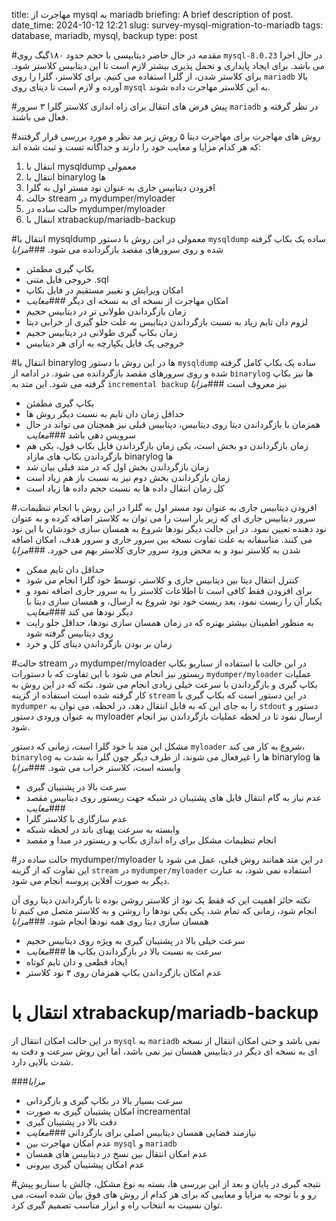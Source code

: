title: مهاجرت از mysql به mariadb
briefing: A brief description of post.
date_time: 2024-10-12 12:21
slug: survey-mysql-migration-to-mariadb
tags: database, mariadb, mysql, backup
type: post

#مقدمه
در حال حاضر دیتابیسی با حجم حدود ۱۸۰گیگ روی `mysql-8.0.23` در حال اجرا می باشد. برای ایجاد پایداری 
و تحمل پذیری بیشتر لازم است تا این دیتابیس کلاستر شود. برای کلاستر شدن، از گلرا استفاده می کنیم.
برای کلاستر، گلرا را روی `mariadb` بالا آورده و لازم است تا دیتای روی `mysql` به این کلاستر مهاجرت داده 
شوند.

#پیش فرض های انتقال
برای راه اندازی کلاستر گلرا ۳ سرور `mariadb` در نظر گرفته و فعال می باشند.

#روش های مهاجرت
برای مهاجرت دیتا ۵ روش زیر مد نظر و مورد بررسی قرار گرفتند که هر کدام مزایا و معایب خود را دارند 
و جداگانه تست و ثبت شده اند:

 1. انتقال با mysqldump معمولی
 2. انتقال با binarylog ها
 3. افزودن دیتابیس جاری به عنوان نود مستر اول به گلرا
 4. حالت  stream در mydumper/myloader
 5. حالت ساده در  mydumper/myloader
 6. انتقال با xtrabackup/mariadb-backup 

#انتقال با mysqldump معمولی
در این روش با دستور `mysqldump` ساده یک بکاپ گرفته شده و روی سرورهای مقصد بازگردانده می شود.
###*مزایا*
 * بکاپ گیری مطمئن
 * خروجی فایل متنی .sql
 * امکان ویرایش و تغییر مستقیم در فایل بکاپ
 * امکان مهاجرت از نسخه ای به نسخه ای دیگر
###*معایب*
 * زمان بازگرداندن طولانی تر در دیتابیس حجیم
 * لزوم دان تایم زیاد به نسبت بازگرداندن دیتابیس به علت جلو گیری از خرابی دیتا
* زمان بکاپ گیری طولانی در دیتابیس حجیم
 * خروجی یک فایل یکپارچه به ازای هر دیتابیس

#انتقال با binarylog ها
در این روش با دستور `mysqldump` ساده یک بکاپ کامل گرفته شده و روی سرورهای مقصد بازگردانده می شود. 
در ادامه از `binarylog` ها نیز بکاپ گرفته می شود. این متد به `incremental backup` نیز معروف است
###*مزایا*
 * بکاپ گیری مطمئن
 * حداقل زمان دان تایم به نسبت دیگر روش ها
 * همزمان با بازگرداندن دیتا روی دیتابیس، دیتابیس قبلی نیز همچنان می تواند در حال سرویس دهی باشد
###*معایب*
 * زمان بازگرداندن دو بخش است، یکی زمان بازگرداندن فایل بکاپ فول، یکی هم بازگرداندن بکاپ های مازاد binarylog ها
 * زمان بازگرداندن بخش اول که در متد قبلی بیان شد
 * زمان بازگرداندن بخش دوم نیز به نسبت باز هم زیاد است
 * کل زمان انتقال داده ها به نسبت حجم داده ها زیاد است

#افزودن دیتابیس جاری به عنوان نود مستر اول به گلرا
در این روش با انجام تنظیمات، سرور دیتابیس جاری ای که زیر بار است را می توان به کلاستر اضافه کرده و 
 به عنوان نود دهنده تعیین نمود. در این حالت دیگر نودها شروع به همسان سازی خودشان با این نود می کنند.
متاسفانه به علت تفاوت نسخه بین سرور جاری و سرور هدف، امکان اضافه شدن به کلاستر نبود و به محض ورود 
 سرور جاری کلاستر بهم می خورد.
###*مزایا*
 * حداقل دان تایم ممکن
 * کنترل انتقال دیتا بین دیتابیس جاری و کلاستر، توسط خود گلرا انجام می شود
 * برای افزودن فقط کافی است تا اطلاعات کلاستر را به سرور جاری اضافه نمود و یکبار آن را ریست نمود، 
بعد ریست خود نود شروع به ارسال، و همسان سازی دیتا با دیگر نودها می کند
###*معایب*
 * به منظور اطمینان بیشتر بهتره که در زمان همسان سازی نودها، حداقل جلو رایت روی دیتابیس گرفته شود
 * زمان بر بودن بازگرداندن دیتای کل و خرد

#حالت  stream در mydumper/myloader
در این حالت با استفاده از سناریو بکاپ ریستور نیز انجام می شود با این تفاوت که با دستورات
`mydumper/myloader`
عملیات بکاپ گیری و بازگرداندن با سرعت خیلی زیادی انجام می شود. نکته که در این روش به کار گرفته 
شده است استفاده از گزینه
`stream`
در این دستور است که بکاپ گیری با 
`mydumper`
را به جای این که به فایل انتقال دهد، در لحظه، می توان به 
`stdout`
دستور و به عنوان ورودی دستور myloader ارسال نمود تا در لحظه عملیات بازگرداندن نیز انجام شود.

مشکل این متد با خود گلرا است، زمانی که دستور `myloader` شروع به کار می کند، `binarylog` ها 
را غیرفعال می شوند، از طرف دیگر چون گلرا به شدت به binarylog ها وابسته است، کلاستر خراب می شود.
###*مزایا*
 * سرعت بالا در پشتیبان گیری
 * عدم نیاز به گام انتقال فایل های پشتیبان در شبکه جهت ریستور روی دیتابیس مقصد
###*معایب*
 * عدم سازگاری با کلاستر گلرا
 * وابسته به سرعت پهنای باند در لحظه شبکه
 * انجام تنظیمات مشکل برای راه اندازی بکاپ و ریستور در مبدا و مقصد

#حالت ساده در  mydumper/myloader
در این متد همانند روش قبلی، عمل می شود با این تفاوت که از گزینه `stream` در `mydumper/myloader` 
استفاده نمی شود، به عبارت دیگر به صورت آفلاین پروسه انجام می شود.

نکته حائز اهمیت این که فقط یک نود از کلاستر روشن بوده تا بازگرداندن دیتا روی آن انجام شود، زمانی 
که تمام شد، یکی یکی نودها را روشن و به کلاستر متصل می کنیم تا همسان سازی دیتا روی همه نودها 
انجام شود.
###*مزایا*
 * سرعت خیلی بالا در پشتیبان گیری به ویژه روی دیتابیس حجیم
 * سرعت به نسبت بالا در بازگرداندن بکاپ ها
###*معایب*
 * ایجاد قطعی و دان تایم کوتاه
 * عدم امکان بازگرداندن بکاپ همزمان روی ۳ نود کلاستر

# انتقال با xtrabackup/mariadb-backup
در این حالت امکان انتقال از `mysql` به `mariadb` نمی باشد و حتی امکان انتقال از نسخه ای به نسخه ای 
دیگر در دیتابیس همسان نیز نمی باشد، اما این روش سرعت و دقت به شدت بالایی دارد.

###*مزایا*
 * سرعت بسیار بالا در بکاپ گیری و بازگردانی
 * امکان پشتیبان گیری به صورت increamental
 * دقت بالا در پشتیبان گیری
 * نیازمند فضایی همسان دیتابیس اصلی برای بازگردانی
###*معایب*
 * عدم امکان مهاجرت بین `mysql` و `mariadb`
 * عدم امکان انتقال بین نسخ در دیتابیس های همسان
 * عدم امکان پیشتیبان گیری بیرونی

#نتیجه گیری
در پایان و بعد از این بررسی ها، بسته به نوع مشکل، چالش یا سناریو پیش رو و با توجه به مزایا و 
معایبی که برای هر کدام از روش های فوق بیان شده است، می توان نسیبت به انتخاب راه و ابزار مناسب 
تصمیم گیری کرد.